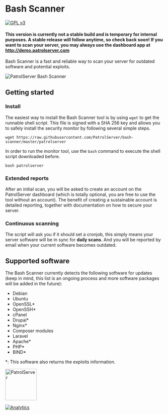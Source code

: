 # Bash Scanner
<a target="_blank" href="http://opensource.org/licenses/GPL-3.0"><img alt="GPL v3" src="https://camo.githubusercontent.com/7aa49bcd4f4eb9a53e06b1607e5b9c5709c5d118/68747470733a2f2f706f7365722e707567782e6f72672f6c6561726e696e676c6f636b65722f6c6561726e696e676c6f636b65722f6c6963656e73652e737667"></img></a>

#### This version is currently not a stable build and is temporary for internal purposes. A stable release will follow anytime, so check back soon! If you want to scan your server, you may always use the dashboard app at http://demo.patrolserver.com

Bash Scanner is a fast and reliable way to scan your server for outdated software and potential exploits.

![PatrolServer Bash Scanner](http://i.imgur.com/O4fu9Nk.png)

## Getting started
### Install
The easiest way to install the Bash Scanner tool is by using `wget` to get the runnable shell script. This file is signed with a SHA 256 key and allows you to safely install the security monitor by following several simple steps.
```
wget https://raw.githubusercontent.com/PatrolServer/bash-scanner/master/patrolserver
```
In order to run the monitor tool, use the `bash` command to execute the shell script downloaded before.
```
bash patrolserver
```

### Extended reports
After an initial scan, you will be asked to create an account on the PatrolServer dashboard (which is totally optional, you are free to use the tool without an account). The benefit of creating a sustainable account is detailed reporting, together with documentation on how to secure your server.

### Continuous scanning
The script will ask you if it should set a cronjob, this simply means your server software will be in sync for **daily scans**. And you will be reported by email when your current software becomes outdated.

## Supported software
The Bash Scanner currently detects the following software for updates (keep in mind, this list is an ongoing process and more software packages will be added in the future):
* Debian
* Ubuntu
* OpenSSL*
* OpenSSH*
* cPanel
* Drupal*
* Nginx*
* Composer modules
* Laravel
* Apache*
* PHP*
* BIND*

*: This software also returns the exploits information.

<a target="_blank" href="https://patrolserver.com"><img alt="PatrolServer" width="100" src="http://i.imgur.com/UwkmawB.png"></a>

[![Analytics](https://ga-beacon.appspot.com/UA-65036233-1/PatrolServer/bash-scanner?pixel)](https://github.com/igrigorik/ga-beacon)
